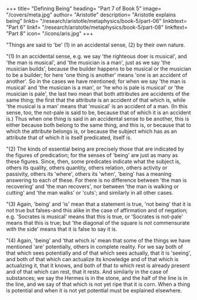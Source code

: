 +++
title= "Defining Being"
heading= "Part 7 of Book 5"
image= "/covers/meta.jpg"
author= "Aristotle"
description= "Aristotle explains being"
linkb= "/research/aristotle/metaphysics/book-5/part-06"
linkbtext= "Part 6"
linkf= "/research/aristotle/metaphysics/book-5/part-08"
linkftext= "Part 8"
icon= "/icons/aris.jpg"
+++

"Things are said to 'be' (1) in an accidental sense, (2) by their own nature.

"(1) In an accidental sense, e.g. we say 'the righteous doer is musical', and 'the man is musical', and 'the musician is a man', just as we say 'the musician builds', because the builder happens to be musical or the musician to be a builder; for here 'one thing is another' means 'one is an accident of another'. So in the cases we have mentioned; for when we say 'the man is musical' and 'the musician is a man', or 'he who is pale is musical' or 'the musician is pale', the last two mean that both attributes are accidents of the same thing; the first that the attribute is an accident of that which is, while 'the musical is a man' means that 'musical' is an accident of a man. (In this sense, too, the not-pale is said to be, because that of which it is an accident is.) Thus when one thing is said in an accidental sense to be another, this is either because both belong to the same thing, and this is, or because that to which the attribute belongs is, or because the subject which has as an attribute that of which it is itself predicated, itself is.

"(2) The kinds of essential being are precisely those that are indicated by the figures of predication; for the senses of 'being' are just as many as these figures. Since, then, some predicates indicate what the subject is, others its quality, others quantity, others relation, others activity or passivity, others its 'where', others its 'when', 'being' has a meaning answering to each of these. For there is no difference between 'the man is recovering' and 'the man recovers', nor between 'the man is walking or cutting' and 'the man walks' or 'cuts'; and similarly in all other cases.

"(3) Again, 'being' and 'is' mean that a statement is true, 'not being' that it is not true but falses-and this alike in the case of affirmation and of negation; e.g. 'Socrates is musical' means that this is true, or 'Socrates is not-pale' means that this is true; but 'the diagonal of the square is not commensurate with the side' means that it is false to say it is.

"(4) Again, 'being' and 'that which is' mean that some of the things we have mentioned 'are' potentially, others in complete reality. For we say both of that which sees potentially and of that which sees actually, that it is 'seeing', and both of that which can actualize its knowledge and of that which is actualizing it, that it knows, and both of that to which rest is already present and of that which can rest, that it rests. And similarly in the case of substances; we say the Hermes is in the stone, and the half of the line is in the line, and we say of that which is not yet ripe that it is corn. When a thing is potential and when it is not yet potential must be explained elsewhere.


